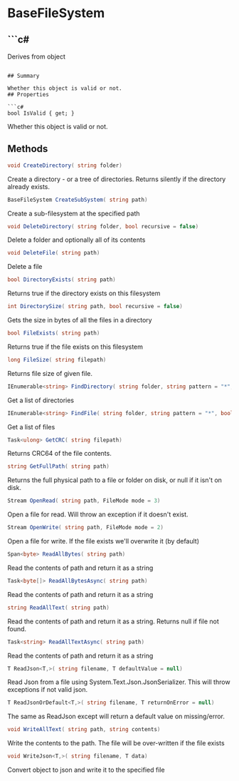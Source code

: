 # BaseFileSystem

## ```c#
Derives from object
```

## Summary

Whether this object is valid or not.
## Properties

```c#
bool IsValid { get; } 
```
Whether this object is valid or not.
## Methods

```c#
void CreateDirectory( string folder) 
```
Create a directory - or a tree of directories.
Returns silently if the directory already exists.
```c#
BaseFileSystem CreateSubSystem( string path) 
```
Create a sub-filesystem at the specified path
```c#
void DeleteDirectory( string folder, bool recursive = false) 
```
Delete a folder and optionally all of its contents
```c#
void DeleteFile( string path) 
```
Delete a file
```c#
bool DirectoryExists( string path) 
```
Returns true if the directory exists on this filesystem
```c#
int DirectorySize( string path, bool recursive = false) 
```
Gets the size in bytes of all the files in a directory
```c#
bool FileExists( string path) 
```
Returns true if the file exists on this filesystem
```c#
long FileSize( string filepath) 
```
Returns file size of given file.
```c#
IEnumerable<string> FindDirectory( string folder, string pattern = "*", bool recursive = false) 
```
Get a list of directories
```c#
IEnumerable<string> FindFile( string folder, string pattern = "*", bool recursive = false) 
```
Get a list of files
```c#
Task<ulong> GetCRC( string filepath) 
```
Returns CRC64 of the file contents.
```c#
string GetFullPath( string path) 
```
Returns the full physical path to a file or folder on disk,
or null if it isn't on disk.
```c#
Stream OpenRead( string path, FileMode mode = 3) 
```
Open a file for read. Will throw an exception if it doesn't exist.
```c#
Stream OpenWrite( string path, FileMode mode = 2) 
```
Open a file for write. If the file exists we'll overwrite it (by default)
```c#
Span<byte> ReadAllBytes( string path) 
```
Read the contents of path and return it as a string
```c#
Task<byte[]> ReadAllBytesAsync( string path) 
```
Read the contents of path and return it as a string
```c#
string ReadAllText( string path) 
```
Read the contents of path and return it as a string.
Returns null if file not found.
```c#
Task<string> ReadAllTextAsync( string path) 
```
Read the contents of path and return it as a string
```c#
T ReadJson<T,>( string filename, T defaultValue = null) 
```
Read Json from a file using System.Text.Json.JsonSerializer. This will throw exceptions
if not valid json.
```c#
T ReadJsonOrDefault<T,>( string filename, T returnOnError = null) 
```
The same as ReadJson except will return a default value on missing/error.
```c#
void WriteAllText( string path, string contents) 
```
Write the contents to the path. The file will be over-written if the file exists
```c#
void WriteJson<T,>( string filename, T data) 
```
Convert object to json and write it to the specified file
